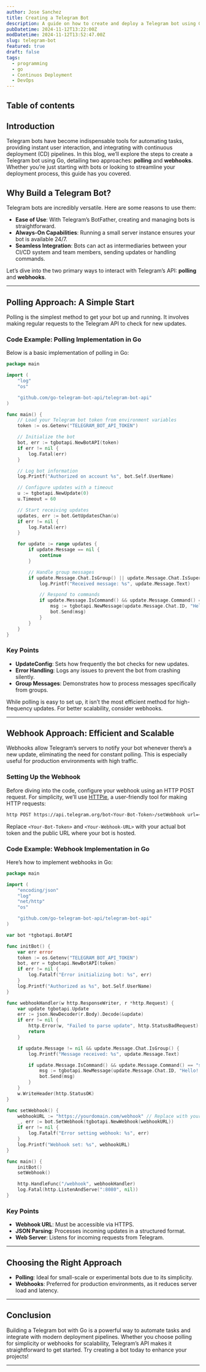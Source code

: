 ```yaml
---
author: Jose Sanchez
title: Creating a Telegram Bot
description: A guide on how to create and deploy a Telegram bot using Go
pubDatetime: 2024-11-12T13:22:00Z
modDatetime: 2024-11-12T13:52:47.00Z
slug: telegram-bot
featured: true
draft: false
tags:
  - programming
  - go
  - Continuos Deployment
  - DevOps
---
```


## Table of contents

## Introduction

Telegram bots have become indispensable tools for automating tasks, providing instant user interaction, and integrating with continuous deployment (CD) pipelines. In this blog, we’ll explore the steps to create a Telegram bot using Go, detailing two approaches: **polling** and **webhooks**. Whether you’re just starting with bots or looking to streamline your deployment process, this guide has you covered.

## Why Build a Telegram Bot?

Telegram bots are incredibly versatile. Here are some reasons to use them:

- **Ease of Use**: With Telegram’s BotFather, creating and managing bots is straightforward.
- **Always-On Capabilities**: Running a small server instance ensures your bot is available 24/7.
- **Seamless Integration**: Bots can act as intermediaries between your CI/CD system and team members, sending updates or handling commands.

Let’s dive into the two primary ways to interact with Telegram’s API: **polling** and **webhooks**.

---

## Polling Approach: A Simple Start

Polling is the simplest method to get your bot up and running. It involves making regular requests to the Telegram API to check for new updates.

### Code Example: Polling Implementation in Go

Below is a basic implementation of polling in Go:

```go
package main

import (
	"log"
	"os"

	"github.com/go-telegram-bot-api/telegram-bot-api"
)

func main() {
	// Load your Telegram bot token from environment variables
	token := os.Getenv("TELEGRAM_BOT_API_TOKEN")

	// Initialize the bot
	bot, err := tgbotapi.NewBotAPI(token)
	if err != nil {
		log.Fatal(err)
	}

	// Log bot information
	log.Printf("Authorized on account %s", bot.Self.UserName)

	// Configure updates with a timeout
	u := tgbotapi.NewUpdate(0)
	u.Timeout = 60

	// Start receiving updates
	updates, err := bot.GetUpdatesChan(u)
	if err != nil {
		log.Fatal(err)
	}

	for update := range updates {
		if update.Message == nil {
			continue
		}

		// Handle group messages
		if update.Message.Chat.IsGroup() || update.Message.Chat.IsSuperGroup() {
			log.Printf("Received message: %s", update.Message.Text)

			// Respond to commands
			if update.Message.IsCommand() && update.Message.Command() == "start" {
				msg := tgbotapi.NewMessage(update.Message.Chat.ID, "Hello! I'm here to assist.")
				bot.Send(msg)
			}
		}
	}
}
```

### Key Points

- **UpdateConfig**: Sets how frequently the bot checks for new updates.
- **Error Handling**: Logs any issues to prevent the bot from crashing silently.
- **Group Messages**: Demonstrates how to process messages specifically from groups.

While polling is easy to set up, it isn’t the most efficient method for high-frequency updates. For better scalability, consider webhooks.

---

## Webhook Approach: Efficient and Scalable

Webhooks allow Telegram’s servers to notify your bot whenever there’s a new update, eliminating the need for constant polling. This is especially useful for production environments with high traffic.

### Setting Up the Webhook

Before diving into the code, configure your webhook using an HTTP POST request. For simplicity, we’ll use [HTTPie](https://httpie.io/), a user-friendly tool for making HTTP requests:

```bash
http POST https://api.telegram.org/bot<Your-Bot-Token>/setWebhook url=<Your-Webhook-URL>
```

Replace `<Your-Bot-Token>` and `<Your-Webhook-URL>` with your actual bot token and the public URL where your bot is hosted.

### Code Example: Webhook Implementation in Go

Here’s how to implement webhooks in Go:

```go
package main

import (
	"encoding/json"
	"log"
	"net/http"
	"os"

	"github.com/go-telegram-bot-api/telegram-bot-api"
)

var bot *tgbotapi.BotAPI

func initBot() {
	var err error
	token := os.Getenv("TELEGRAM_BOT_API_TOKEN")
	bot, err = tgbotapi.NewBotAPI(token)
	if err != nil {
		log.Fatalf("Error initializing bot: %s", err)
	}
	log.Printf("Authorized as %s", bot.Self.UserName)
}

func webhookHandler(w http.ResponseWriter, r *http.Request) {
	var update tgbotapi.Update
	err := json.NewDecoder(r.Body).Decode(&update)
	if err != nil {
		http.Error(w, "Failed to parse update", http.StatusBadRequest)
		return
	}

	if update.Message != nil && update.Message.Chat.IsGroup() {
		log.Printf("Message received: %s", update.Message.Text)

		if update.Message.IsCommand() && update.Message.Command() == "start" {
			msg := tgbotapi.NewMessage(update.Message.Chat.ID, "Hello! I'm here to assist.")
			bot.Send(msg)
		}
	}
	w.WriteHeader(http.StatusOK)
}

func setWebhook() {
	webhookURL := "https://yourdomain.com/webhook" // Replace with your actual webhook URL
	_, err := bot.SetWebhook(tgbotapi.NewWebhook(webhookURL))
	if err != nil {
		log.Fatalf("Error setting webhook: %s", err)
	}
	log.Printf("Webhook set: %s", webhookURL)
}

func main() {
	initBot()
	setWebhook()

	http.HandleFunc("/webhook", webhookHandler)
	log.Fatal(http.ListenAndServe(":8080", nil))
}
```

### Key Points

- **Webhook URL**: Must be accessible via HTTPS.
- **JSON Parsing**: Processes incoming updates in a structured format.
- **Web Server**: Listens for incoming requests from Telegram.

---

## Choosing the Right Approach

- **Polling**: Ideal for small-scale or experimental bots due to its simplicity.
- **Webhooks**: Preferred for production environments, as it reduces server load and latency.

---

## Conclusion

Building a Telegram bot with Go is a powerful way to automate tasks and integrate with modern deployment pipelines. Whether you choose polling for simplicity or webhooks for scalability, Telegram’s API makes it straightforward to get started. Try creating a bot today to enhance your projects!

---

